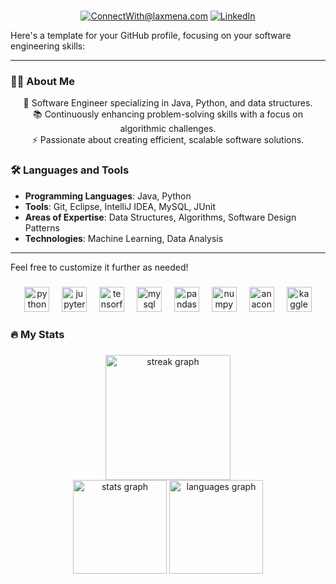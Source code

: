 

###    
 
<div align="center"> 
  <a href="mailto:jaswinmohan@gmail.com" onclick="window.open(this.href,'_blank');return false;"><img src="https://img.shields.io/badge/Gmail-D14836?style=for-the-badge&amp;logo=gmail&amp;logoColor=white" alt="ConnectWith@laxmena.com"></a>
  <a href="https://www.linkedin.com/in/jaswin-m-1ab9a8237" onclick="window.open(this.href,'_blank');return false;" rel="nofollow"><img src="https://img.shields.io/badge/LinkedIn-0077B5?style=for-the-badge&amp;logo=linkedin&amp;logoColor=white" alt="LinkedIn"></a>
</div>



Here's a template for your GitHub profile, focusing on your software engineering skills:

---

### 👩‍💻 About Me

<p align="center">🔭 Software Engineer specializing in Java, Python, and data structures.<br>📚 Continuously enhancing problem-solving skills with a focus on algorithmic challenges.<br>⚡ Passionate about creating efficient, scalable software solutions.</p>

###

### 🛠 Languages and Tools

- **Programming Languages**: Java, Python
- **Tools**: Git, Eclipse, IntelliJ IDEA, MySQL, JUnit
- **Areas of Expertise**: Data Structures, Algorithms, Software Design Patterns
- **Technologies**: Machine Learning, Data Analysis

---

Feel free to customize it further as needed!

#####

<div align="center">
  
  <img src="https://cdn.jsdelivr.net/gh/devicons/devicon/icons/python/python-original.svg" height="40" alt="python logo" />
  <img width="12" />
  <img src="https://cdn.jsdelivr.net/gh/devicons/devicon/icons/jupyter/jupyter-original.svg" height="40" alt="jupyter logo"  />
  <img width="12" />
  <img src="https://cdn.jsdelivr.net/gh/devicons/devicon/icons/tensorflow/tensorflow-original.svg" height="40" alt="tensorflow logo"  />
  <img width="12" />
  <img src="https://cdn.jsdelivr.net/gh/devicons/devicon/icons/mysql/mysql-original.svg" height="40" alt="mysql logo"  />
  <img width="12" />
  <img src="https://cdn.jsdelivr.net/gh/devicons/devicon/icons/pandas/pandas-original.svg" height="40" alt="pandas logo"  />
  <img width="12" />
  <img src="https://cdn.jsdelivr.net/gh/devicons/devicon/icons/numpy/numpy-original.svg" height="40" alt="numpy logo"  />
  <img width="12" />
  <img src="https://cdn.jsdelivr.net/gh/devicons/devicon/icons/anaconda/anaconda-original.svg" height="40" alt="anaconda logo"  />
  <img width="12" />
  <img src="https://cdn.jsdelivr.net/gh/devicons/devicon/icons/kaggle/kaggle-original.svg" height="40" alt="kaggle logo"  />
</div>

###

<h3 align="left">🔥   My Stats</h3>

###

<div align="center">
  <img src="https://streak-stats.demolab.com?user=jaswinmohan&locale=en&mode=daily&theme=synthwave&hide_border=false&border_radius=25&order=3" height="200" alt="streak graph"  />
</div>

<div align="center" style="border-radius: 500px;">
  <img src="https://github-readme-stats.vercel.app/api?username=jaswinmohan&hide_title=false&hide_rank=false&show_icons=false&include_all_commits=true&count_private=true&disable_animations=false&theme=merko&locale=en&hide_border=false&order=1" height="150" alt="stats graph"  />
  <img src="https://github-readme-stats.vercel.app/api/top-langs?username=jaswinmohan&locale=en&hide_title=false&layout=compact&card_width=320&theme=dark&hide_border=false&order=2" height="150" alt="languages graph"  />
</div>

###
